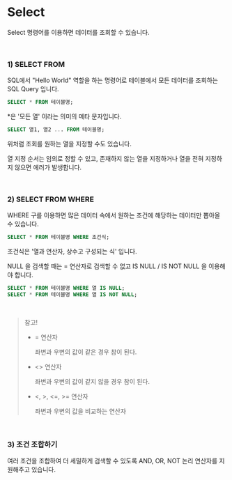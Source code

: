 # Select

Select 명령어를 이용하면 데이터를 조회할 수 있습니다.

<br>

### 1) SELECT FROM

SQL에서 "Hello World" 역할을 하는 명령어로 테이블에서 모든 데이터를 조회하는 SQL Query 입니다.

```sql
SELECT * FROM 테이블명;
```

*은 '모든 열' 이라는 의미의 메타 문자입니다.

```sql
SELECT 열1, 열2 ... FROM 테이블명;
```

위처럼 조회를 원하는 열을 지정할 수도 있습니다.

열 지정 순서는 임의로 정할 수 있고, 존재하지 않는 열을 지정하거나 열을 전혀 지정하지 않으면 에러가 발생합니다.

<br>

### 2) SELECT FROM WHERE

WHERE 구를 이용하면 많은 데이터 속에서 원하는 조건에 해당하는 데이터만 뽑아올 수 있습니다.

```sql
SELECT * FROM 테이블명 WHERE 조건식;
```

조건식은 '열과 연산자, 상수고 구성되는 식' 입니다.

NULL 을 검색할 때는 = 연산자로 검색할 수 없고 IS NULL / IS NOT NULL 을 이용해야 합니다.

```sql
SELECT * FROM 테이블명 WHERE 열 IS NULL;
SELECT * FROM 테이블명 WHERE 열 IS NOT NULL;
```

<br>

> 참고!
>
> - = 연산자 
>
>   좌변과 우변의 값이 같은 경우 참이 된다.
>
> - <> 연산자
>
>   좌변과 우변의 값이 같지 않을 경우 참이 된다.
>
> - <, >, <=, >= 연산자
>
>   좌변과 우변의 값을 비교하는 연산자

<br>

### 3) 조건 조합하기

여러 조건을 조합하여 더 세밀하게 검색할 수 있도록 AND, OR, NOT 논리 연산자를 지원해주고 있습니다.



